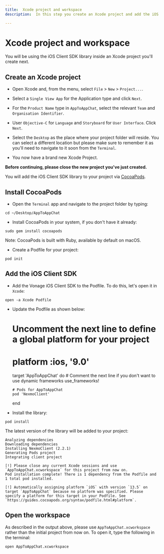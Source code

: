 ```yaml
---
title:  Xcode project and workspace
description:  In this step you create an Xcode project and add the iOS Client SDK library.

---
```


Xcode project and workspace
===========================

You will be using the iOS Client SDK library inside an Xcode project you'll create next.

Create an Xcode project
-----------------------

* Open Xcode and, from the menu, select `File` > `New` > `Project...`.

* Select a `Single View App` for the Application type and click `Next`.

* For the `Product Name` type in `AppToAppChat`, select the relevant `Team` and `Organisation Identifier`.

* User `Objective-C` for `Language` and `Storyboard` for `User Interface`. Click `Next`.

* Select the `Desktop` as the place where your project folder will reside. You can select a different location but please make sure to remember it as you'll need to navigate to it soon from the `Terminal`.

* You now have a brand new Xcode Project.

**Before continuing, please close the new project you've just created.** 

You will add the iOS Client SDK library to your project via [CocoaPods](https://cocoapods.org/).

Install CocoaPods
-----------------

* Open the `Terminal` app and navigate to the project folder by typing:

```shell
cd ~/Desktop/AppToAppChat
```

* Install CocoaPods in your system, if you don't have it already:

```shell
sudo gem install cocoapods
```

Note: CocoaPods is built with Ruby, available by default on macOS.

* Create a Podfile for your project:

```shell
pod init
```

Add the iOS Client SDK
----------------------

* Add the Vonage iOS Client SDK to the Podfile. To do this, let's open it in `Xcode`:

```shell
open -a Xcode Podfile
```

* Update the Podfile as shown below:

    # Uncomment the next line to define a global platform for your project
    # platform :ios, '9.0'
    
    target 'AppToAppChat' do
      # Comment the next line if you don't want to use dynamic frameworks
      use_frameworks!
    
      # Pods for AppToAppChat
      pod 'NexmoClient'
      
    end

* Install the library:

```shell
pod install
```

The latest version of the library will be added to your project:

    Analyzing dependencies
    Downloading dependencies
    Installing NexmoClient (2.2.1)
    Generating Pods project
    Integrating client project
    
    [!] Please close any current Xcode sessions and use `AppToAppChat.xcworkspace` for this project from now on.
    Pod installation complete! There is 1 dependency from the Podfile and 1 total pod installed.
    
    [!] Automatically assigning platform `iOS` with version `13.5` on target `AppToAppChat` because no platform was specified. Please specify a platform for this target in your Podfile. See `https://guides.cocoapods.org/syntax/podfile.html#platform`.

Open the workspace
------------------

As described in the output above, please use `AppToAppChat.xcworkspace` rather than the initial project from now on. To open it, type the following in the terminal:

```shell
open AppToAppChat.xcworkspace
```

